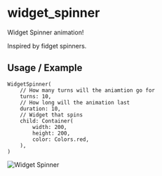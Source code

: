 # widget_spinner

Widget Spinner animation!

Inspired by fidget spinners.

## Usage / Example

```
WidgetSpinner(
    // How many turns will the aniamtion go for
    turns: 10,
    // How long will the animation last
    duration: 10,
    // Widget that spins
    child: Container(
        width: 200,
        height: 200,
        color: Colors.red,
    ),
)
```

![Widget Spinner](https://media.giphy.com/media/j72CRqh6Hfqjz7GePi/giphy.gif)
